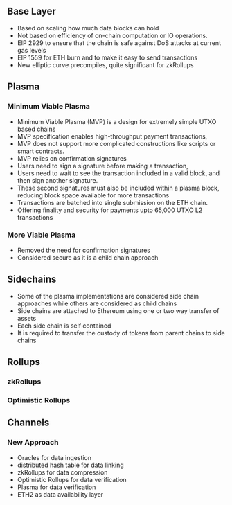## Base Layer
- Based on scaling how much data blocks can hold
- Not based on efficiency of on-chain computation or IO operations. 
- EIP 2929 to ensure that the chain is safe against DoS attacks at current gas levels
- EIP 1559 for ETH burn and to make it easy to send transactions
- New elliptic curve precompiles, quite significant for zkRollups

## Plasma

### Minimum Viable Plasma
- Minimum Viable Plasma (MVP) is a design for extremely simple UTXO based chains
- MVP specification enables high-throughput payment transactions, 
- MVP does not support more complicated constructions like scripts or smart contracts.
- MVP relies on confirmation signatures
- Users need to sign a signature before making a transaction, 
- Users need to wait to see the transaction included in a valid block, and then sign another signature. 
- These second signatures must also be included within a plasma block, reducing block space available for more transactions
- Transactions are batched into single submission on the ETH chain.
- Offering finality and security for payments upto 65,000 UTXO L2 transactions

### More Viable Plasma
- Removed the need for confirmation signatures
- Considered secure as it is a child chain approach

## Sidechains
- Some of the plasma implementations are considered side chain approaches while others are considered as child chains
- Side chains are attached to Ethereum using one or two way transfer of assets
- Each side chain is self contained
- It is required to transfer the custody of tokens from parent chains to side chains

## Rollups

### zkRollups

### Optimistic Rollups

## Channels

### New Approach
- Oracles for data ingestion
- distributed hash table for data linking
- zkRollups for data compression
- Optimistic Rollups for data verification
- Plasma for data verification
- ETH2 as data availability layer
